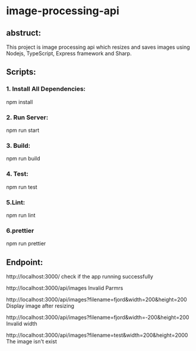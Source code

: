 # image-processing-api

## abstruct:
This project is image processing api which resizes and saves images using  Nodejs, TypeScript, Express framework and Sharp.


 ## Scripts:
 ### 1. Install All Dependencies:
  npm install 
 ### 2. Run Server:
  npm run start
 ### 3. Build:
  npm run build
 ### 4. Test:
  npm run test
 ### 5.Lint:
  npm run lint
 ### 6.prettier
  npm run prettier
  
 ## Endpoint:
 http://localhost:3000/ 
 check if the app running successfully
 
 http://localhost:3000/api/images 
 Invalid Parmrs
 
 
 http://localhost:3000/api/images?filename=fjord&width=200&height=200
 Display image after resizing
 
 
 http://localhost:3000/api/images?filename=fjord&width=-200&height=200
 Invalid width 
 
 http://localhost:3000/api/images?filename=test&width=200&height=2000
 The image isn't exist

